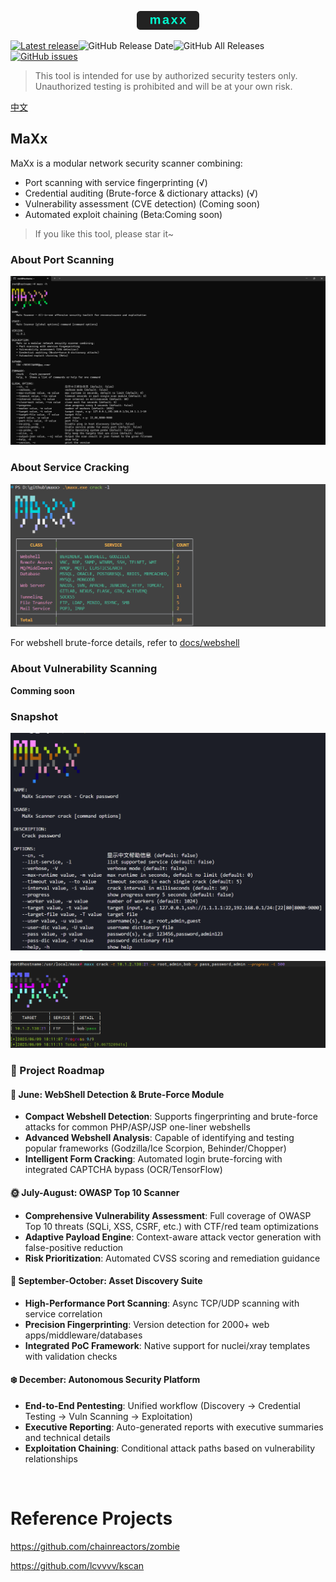 <p align="center"> <img src="static/images/maxx_logo.svg" width="100px" alt="maxx"> </p>

[![Latest release](https://img.shields.io/github/v/release/dusbot/maxx)](https://github.com/dusbot/maxx/releases/latest)![GitHub Release Date](https://img.shields.io/github/release-date/dusbot/maxx)![GitHub All Releases](https://img.shields.io/github/downloads/dusbot/maxx/total)[![GitHub issues](https://img.shields.io/github/issues/dusbot/maxx)](https://github.com/dusbot/maxx/issues)

> This tool is intended for use by authorized security testers only. Unauthorized testing is prohibited and will be at your own risk.

[中文](README_CN.md)

## MaXx

MaXx is a modular network security scanner combining:

-   Port scanning with service fingerprinting (√)
-   Credential auditing (Brute-force & dictionary attacks) (√)
-   Vulnerability assessment (CVE detection) (Coming soon)
-   Automated exploit chaining (Beta:Coming soon)

> If you like this tool, please star it~

### About Port Scanning
![](static/images/scan_help.png)

### About Service Cracking

![](static/images/crack_services.png)

For webshell brute-force details, refer to [docs/webshell](docs/webshell.md)

### About Vulnerability Scanning

**Comming soon**

### Snapshot

![](static/images/help.png)

![](static/images/run.png)

### 🚀 Project Roadmap

#### 📅 June: WebShell Detection & Brute-Force Module

-   **Compact Webshell Detection**: Supports fingerprinting and brute-force attacks for common PHP/ASP/JSP one-liner webshells
-   **Advanced Webshell Analysis**: Capable of identifying and testing popular frameworks (Godzilla/Ice Scorpion, Behinder/Chopper)
-   **Intelligent Form Cracking**: Automated login brute-forcing with integrated CAPTCHA bypass (OCR/TensorFlow)

#### 🌞 July-August: OWASP Top 10 Scanner

-   **Comprehensive Vulnerability Assessment**: Full coverage of OWASP Top 10 threats (SQLi, XSS, CSRF, etc.) with CTF/red team optimizations
-   **Adaptive Payload Engine**: Context-aware attack vector generation with false-positive reduction
-   **Risk Prioritization**: Automated CVSS scoring and remediation guidance

#### 🍂 September-October: Asset Discovery Suite

-   **High-Performance Port Scanning**: Async TCP/UDP scanning with service correlation
-   **Precision Fingerprinting**: Version detection for 2000+ web apps/middleware/databases
-   **Integrated PoC Framework**: Native support for nuclei/xray templates with validation checks

#### ❄️ December: Autonomous Security Platform

-   **End-to-End Pentesting**: Unified workflow (Discovery → Credential Testing → Vuln Scanning → Exploitation)
-   **Executive Reporting**: Auto-generated reports with executive summaries and technical details
-   **Exploitation Chaining**: Conditional attack paths based on vulnerability relationships

<br/>

# Reference Projects

https://github.com/chainreactors/zombie

https://github.com/lcvvvv/kscan

